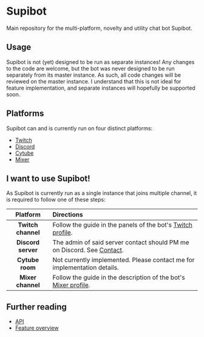 # Supibot
Main repository for the multi-platform, novelty and utility chat bot Supibot.

## Usage
Supibot is not (yet) designed to be run as separate instances! Any changes to the code are welcome, but the bot was never designed to be run separately from its master instance. As such, all code changes will be reviewed on the master instance. I understand that this is not ideal for feature implementation, and separate instances will hopefully be supported soon.

## Platforms
Supibot can and is currently run on four distinct platforms:
- [Twitch](https://twitch.tv/)
- [Discord](https://discordapp.com/)
- [Cytube](https://cytu.be/)
- [Mixer](https://mixer.com/)

## I want to use Supibot!
As Supibot is currently run as a single instance that joins multiple channel, it is required to follow one of these steps: 

| Platform | Directions |
| :---: |:---|
| **Twitch channel** | Follow the guide in the panels of the bot's [Twitch profile](https://twitch.tv/supibot). |
| **Discord server** | The admin of said server contact should PM me on Discord. See [Contact](https://supinic.com/contact). | 
| **Cytube room**    | Not currently implemented. Please contact me for implementation details. |
| **Mixer channel**  | Follow the guide in the description of the bot's [Mixer profile](https://mixer.com/supibot). |

## Further reading
- [API](docs/api.md)
- [Feature overview](docs/features.md)